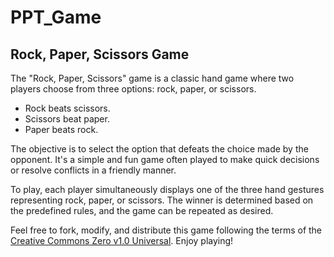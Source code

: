 # PPT_Game
## Rock, Paper, Scissors Game

The "Rock, Paper, Scissors" game is a classic hand game where two players choose from three options: rock, paper, or scissors. 

- Rock beats scissors.
- Scissors beat paper.
- Paper beats rock.

The objective is to select the option that defeats the choice made by the opponent. It's a simple and fun game often played to make quick decisions or resolve conflicts in a friendly manner.

To play, each player simultaneously displays one of the three hand gestures representing rock, paper, or scissors. The winner is determined based on the predefined rules, and the game can be repeated as desired.

Feel free to fork, modify, and distribute this game following the terms of the [Creative Commons Zero v1.0 Universal](LICENSE). Enjoy playing!
